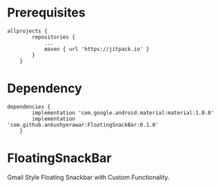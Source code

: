 # Prerequisites

	allprojects {
			repositories {
				...
				maven { url 'https://jitpack.io' }
			}
		}
  
# Dependency

	dependencies {
			implementation 'com.google.android.material:material:1.0.0'
			implementation 'com.github.ankushyerawar:FloatingSnackBar:0.1.0'
		}


# FloatingSnackBar
Gmail Style Floating Snackbar with Custom Functionality.
